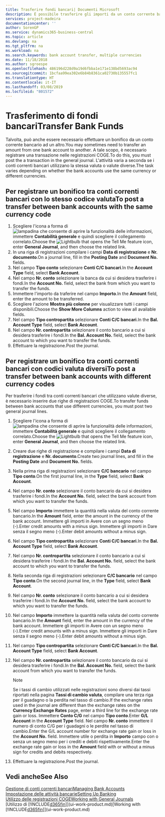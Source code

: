 ```yaml
---
title: Trasferire fondi bancari| Documenti Microsoft
description: È possibile trasferire gli importi da un conto corrente bancario a un altro, incluse le valute diverse, tramite la registrazione della transazione nelle registrazioni COGE.
services: project-madeira
documentationcenter: ''
author: SorenGP
ms.service: dynamics365-business-central
ms.topic: article
ms.devlang: na
ms.tgt_pltfrm: na
ms.workload: na
ms.search.keywords: bank account transfer, multiple currencies
ms.date: 11/18/2018
ms.author: sgroespe
ms.openlocfilehash: 486196d228d9a19d6fbba1e171e138bd5693ac94
ms.sourcegitcommit: 1bcfaa99ea302e6b84b8361ca02730b135557fc1
ms.translationtype: HT
ms.contentlocale: it-IT
ms.lasthandoff: 03/08/2019
ms.locfileid: "801572"
---
```

# <a name="transfer-bank-funds"></a><span data-ttu-id="38729-103">Trasferimento di fondi bancari</span><span class="sxs-lookup"><span data-stu-id="38729-103">Transfer Bank Funds</span></span>
<span data-ttu-id="38729-104">Talvolta, può anche essere necessario effettuare un bonifico da un conto corrente bancario ad un altro.</span><span class="sxs-lookup"><span data-stu-id="38729-104">You may sometimes need to transfer an amount from one bank account to another.</span></span> <span data-ttu-id="38729-105">A tale scopo, è necessario registrare una transazione nelle registrazioni COGE.</span><span class="sxs-lookup"><span data-stu-id="38729-105">To do this, you must post the a transaction in the general journal.</span></span> <span data-ttu-id="38729-106">L'attività varia a seconda se i conti correnti bancari utilizzano la stessa valuta o valute diverse.</span><span class="sxs-lookup"><span data-stu-id="38729-106">The task varies depending on whether the bank accounts use the same currency or different currencies.</span></span>

## <a name="to-post-a-transfer-between-bank-accounts-with-the-same-currency-code"></a><span data-ttu-id="38729-107">Per registrare un bonifico tra conti correnti bancari con lo stesso codice valuta</span><span class="sxs-lookup"><span data-stu-id="38729-107">To post a transfer between bank accounts with the same currency code</span></span>
1. <span data-ttu-id="38729-108">Scegliere l'icona a forma di ![lampadina che consente di aprire la funzionalità delle informazioni](media/ui-search/search_small.png "Informazioni sull'operazione che si desidera eseguire"), immettere **Contabilità generale** e quindi scegliere il collegamento correlato.</span><span class="sxs-lookup"><span data-stu-id="38729-108">Choose the ![Lightbulb that opens the Tell Me feature](media/ui-search/search_small.png "Tell me what you want to do") icon, enter **General Journal**, and then choose the related link.</span></span>
2. <span data-ttu-id="38729-109">In una riga di registrazioni compilare i campi **Data di registrazione** e **Nr. documento**.</span><span class="sxs-lookup"><span data-stu-id="38729-109">On a journal line, fill in the **Posting Date** and **Document No.** fields.</span></span>
3. <span data-ttu-id="38729-110">Nel campo **Tipo conto** selezionare **Conti C/C bancari**.</span><span class="sxs-lookup"><span data-stu-id="38729-110">In the **Account Type** field, select **Bank Account**.</span></span>
4. <span data-ttu-id="38729-111">Nel campo **Nr. conto** selezionare la banca da cui si desidera trasferire i fondi.</span><span class="sxs-lookup"><span data-stu-id="38729-111">In the **Account No.** field, select the bank from which you want to transfer the funds.</span></span>
5. <span data-ttu-id="38729-112">Immettere l'importo da traferire nel campo **Importo**.</span><span class="sxs-lookup"><span data-stu-id="38729-112">In the **Amount** field, enter the amount to be transferred.</span></span>
6. <span data-ttu-id="38729-113">Scegliere l'azione **Mostra più colonne** per visualizzare tutti i campi disponibili.</span><span class="sxs-lookup"><span data-stu-id="38729-113">Choose the **Show More Columns** action to view all available fields.</span></span>
7. <span data-ttu-id="38729-114">Nel campo **Tipo contropartita** selezionare **Conti C/C bancari**.</span><span class="sxs-lookup"><span data-stu-id="38729-114">In the **Bal. Account Type** field, select **Bank Account**.</span></span>
8. <span data-ttu-id="38729-115">Nel campo **Nr. contropartita** selezionare il conto bancario a cui si desidera trasferire i fondi.</span><span class="sxs-lookup"><span data-stu-id="38729-115">In the **Bal. Account No.** field, select the bank account to which you want to transfer the funds.</span></span>
9. <span data-ttu-id="38729-116">Effettuare la registrazione.</span><span class="sxs-lookup"><span data-stu-id="38729-116">Post the journal.</span></span>

## <a name="to-post-a-transfer-between-bank-accounts-with-different-currency-codes"></a><span data-ttu-id="38729-117">Per registrare un bonifico tra conti correnti bancari con codici valuta diversi</span><span class="sxs-lookup"><span data-stu-id="38729-117">To post a transfer between bank accounts with different currency codes</span></span>
<span data-ttu-id="38729-118">Per trasferire i fondi tra conti correnti bancari che utilizzano valute diverse, è necessario inserire due righe di registrazioni COGE.</span><span class="sxs-lookup"><span data-stu-id="38729-118">To transfer funds between bank accounts that use different currencies, you must post two general journal lines.</span></span>

1. <span data-ttu-id="38729-119">Scegliere l'icona a forma di ![lampadina che consente di aprire la funzionalità delle informazioni](media/ui-search/search_small.png "Informazioni sull'operazione che si desidera eseguire"), immettere **Contabilità generale** e quindi scegliere il collegamento correlato.</span><span class="sxs-lookup"><span data-stu-id="38729-119">Choose the ![Lightbulb that opens the Tell Me feature](media/ui-search/search_small.png "Tell me what you want to do") icon, enter **General Journal**, and then choose the related link.</span></span>
2. <span data-ttu-id="38729-120">Creare due righe di registrazione e compilare i campi **Data di registrazione** e **Nr. documento**.</span><span class="sxs-lookup"><span data-stu-id="38729-120">Create two journal lines, and fill in the **Posting Date** and **Document No.** fields.</span></span>
3. <span data-ttu-id="38729-121">Nella prima riga di registrazioni selezionare **C/C bancario** nel campo **Tipo conto**.</span><span class="sxs-lookup"><span data-stu-id="38729-121">On the first journal line, in the **Type** field, select **Bank Account**.</span></span>
4. <span data-ttu-id="38729-122">Nel campo **Nr. conto** selezionare il conto bancario da cui si desidera trasferire i fondi.</span><span class="sxs-lookup"><span data-stu-id="38729-122">In the **Account No.** field, select the bank account from which you want to transfer the funds.</span></span>
5. <span data-ttu-id="38729-123">Nel campo **Importo** immettere la quantità nella valuta del conto corrente bancario.</span><span class="sxs-lookup"><span data-stu-id="38729-123">In the **Amount** field, enter the amount in the currency of the bank account.</span></span> <span data-ttu-id="38729-124">Immettere gli importi in Avere con un segno meno (-).</span><span class="sxs-lookup"><span data-stu-id="38729-124">Enter credit amounts with a minus sign.</span></span> <span data-ttu-id="38729-125">Immettere gli importi in Dare senza il segno meno (-).</span><span class="sxs-lookup"><span data-stu-id="38729-125">Enter debit amounts without a minus sign.</span></span>
6. <span data-ttu-id="38729-126">Nel campo **Tipo contropartita** selezionare **Conti C/C bancari**.</span><span class="sxs-lookup"><span data-stu-id="38729-126">In the **Bal. Account Type** field, select **Bank Account**.</span></span>
7. <span data-ttu-id="38729-127">Nel campo **Nr. contropartita** selezionare il conto bancario a cui si desidera trasferire i fondi.</span><span class="sxs-lookup"><span data-stu-id="38729-127">In the **Bal. Account No.** field, select the bank account to which you want to transfer the funds.</span></span>
8. <span data-ttu-id="38729-128">Nella seconda riga di registrazioni selezionare **C/C bancario** nel campo **Tipo conto**.</span><span class="sxs-lookup"><span data-stu-id="38729-128">On the second journal line, in the **Type** field, select **Bank Account**.</span></span>
9. <span data-ttu-id="38729-129">Nel campo **Nr. conto** selezionare il conto bancario a cui si desidera trasferire i fondi.</span><span class="sxs-lookup"><span data-stu-id="38729-129">In the **Account No.** field, select the bank account to which you want to transfer the funds.</span></span>
10. <span data-ttu-id="38729-130">Nel campo **Importo** immettere la quantità nella valuta del conto corrente bancario.</span><span class="sxs-lookup"><span data-stu-id="38729-130">In the **Amount** field, enter the amount in the currency of the bank account.</span></span> <span data-ttu-id="38729-131">Immettere gli importi in Avere con un segno meno (-).</span><span class="sxs-lookup"><span data-stu-id="38729-131">Enter credit amounts with a minus sign.</span></span> <span data-ttu-id="38729-132">Immettere gli importi in Dare senza il segno meno (-).</span><span class="sxs-lookup"><span data-stu-id="38729-132">Enter debit amounts without a minus sign.</span></span>
11. <span data-ttu-id="38729-133">Nel campo **Tipo contropartita** selezionare **Conti C/C bancari**.</span><span class="sxs-lookup"><span data-stu-id="38729-133">In the **Bal. Account Type** field, select **Bank Account**.</span></span>  
12. <span data-ttu-id="38729-134">Nel campo **Nr. contropartita** selezionare il conto bancario da cui si desidera trasferire i fondi.</span><span class="sxs-lookup"><span data-stu-id="38729-134">In the **Bal. Account No.** field, select the bank account from which you want to transfer the funds.</span></span>

    > [!NOTE]  
    > <span data-ttu-id="38729-135">Se i tassi di cambio utilizzati nelle registrazioni sono diversi dai tassi riportati nella pagina **Tassi di cambio valuta**, compilare una terza riga per il guadagno o la perdita nel tasso di cambio.</span><span class="sxs-lookup"><span data-stu-id="38729-135">If the exchange rates used in the journal are different than the exchange rates on the **Currency Exchange Rates** page, enter a third line for the exchange rate gain or loss.</span></span> <span data-ttu-id="38729-136">Immettere **Conto C/G** nel campo **Tipo conto**.</span><span class="sxs-lookup"><span data-stu-id="38729-136">Enter **G/L Account** in the **Account Type** field.</span></span> <span data-ttu-id="38729-137">Nel campo **Nr. conto** immettere il numero di conto C/G per i guadagni o le perdite nel tasso di cambio.</span><span class="sxs-lookup"><span data-stu-id="38729-137">Enter the G/L account number for exchange rate gain or loss in the **Account No.** field.</span></span> <span data-ttu-id="38729-138">Immettere utile o perdita in **Importo** campo con o senza un segno meno per i crediti e debiti rispettivamente.</span><span class="sxs-lookup"><span data-stu-id="38729-138">Enter the exchange rate gain or loss in the **Amount** field with or without a minus sign for credits and debits respectively.</span></span>
13. <span data-ttu-id="38729-139">Effettuare la registrazione.</span><span class="sxs-lookup"><span data-stu-id="38729-139">Post the journal.</span></span>

## <a name="see-also"></a><span data-ttu-id="38729-140">Vedi anche</span><span class="sxs-lookup"><span data-stu-id="38729-140">See Also</span></span>
[<span data-ttu-id="38729-141">Gestione di conti correnti bancari</span><span class="sxs-lookup"><span data-stu-id="38729-141">Managing Bank Accounts</span></span>](bank-manage-bank-accounts.md)  
[<span data-ttu-id="38729-142">Impostazione delle attività bancarie</span><span class="sxs-lookup"><span data-stu-id="38729-142">Setting Up Banking</span></span>](bank-setup-banking.md)  
[<span data-ttu-id="38729-143">Utilizzo delle registrazioni COGE</span><span class="sxs-lookup"><span data-stu-id="38729-143">Working with General Journals</span></span>](ui-work-general-journals.md)  
<span data-ttu-id="38729-144">[Utilizzo di [!INCLUDE[d365fin](includes/d365fin_md.md)]](ui-work-product.md)</span><span class="sxs-lookup"><span data-stu-id="38729-144">[Working with [!INCLUDE[d365fin](includes/d365fin_md.md)]](ui-work-product.md)</span></span>
